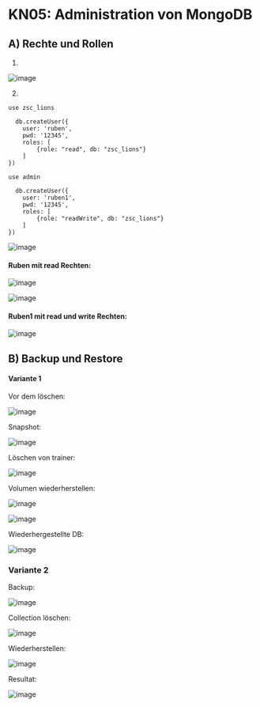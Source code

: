 # KN05: Administration von MongoDB
## A) Rechte und Rollen
  1. 
![image](https://github.com/Rubenizz/m165/assets/112400838/2b87b68d-5585-496b-9883-bdb24176b424)

  2.
```
use zsc_lions

  db.createUser({
    user: 'ruben',
    pwd: '12345',
    roles: [
        {role: "read", db: "zsc_lions"}
    ]
})

```
```
use admin

  db.createUser({
    user: 'ruben1',
    pwd: '12345',
    roles: [
        {role: "readWrite", db: "zsc_lions"}
    ]
})

```
![image](https://github.com/Rubenizz/m165/assets/112400838/60b00bb7-2368-45b6-866d-70ef3718e9a0)


#### Ruben mit read Rechten:
![image](https://github.com/Rubenizz/m165/assets/112400838/0ec7bf2e-04c5-45fc-9e3f-d7a087f884be)

![image](https://github.com/Rubenizz/m165/assets/112400838/ed79da4a-1329-4115-9a63-749825cd675f)

#### Ruben1 mit read und write Rechten:

![image](https://github.com/Rubenizz/m165/assets/112400838/45ba5b1a-0aac-4d55-b5af-622272a40d90)

## B) Backup und Restore 
#### Variante 1
Vor dem löschen:

![image](https://github.com/Rubenizz/m165/assets/112400838/4169452f-bf00-40b5-948b-a3a83787ee27)

Snapshot:

![image](https://github.com/Rubenizz/m165/assets/112400838/dac4f13f-7251-43e1-9d92-c4380acc0edd)

Löschen von trainer:

![image](https://github.com/Rubenizz/m165/assets/112400838/477f40a6-3347-4d19-b0e3-e777097afc8d)

Volumen wiederherstellen:

![image](https://github.com/Rubenizz/m165/assets/112400838/a0991283-7eb8-4342-9173-23f7ef67a7af)

![image](https://github.com/Rubenizz/m165/assets/112400838/5ed00c1e-8331-48d6-bd2c-7264f34f1bb6)

Wiederhergestellte DB:

![image](https://github.com/Rubenizz/m165/assets/112400838/fe431f23-4467-46aa-a142-13b9a81572a1)

### Variante 2

Backup:

![image](https://github.com/Rubenizz/m165/assets/112400838/53547100-be6a-4927-98f7-a0be22abab45)

Collection löschen: 

![image](https://github.com/Rubenizz/m165/assets/112400838/884a506e-7712-4c08-85be-26c1773379b6)

Wiederherstellen:

![image](https://github.com/Rubenizz/m165/assets/112400838/25e71914-4dac-4c62-8f4b-bc99d43c3ef0)

Resultat:

![image](https://github.com/Rubenizz/m165/assets/112400838/c56e79e1-8a67-4562-b1ff-05a900bec6e3)
